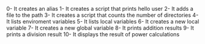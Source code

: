 0- It creates an alias
1- It creates a script that prints hello user
2- It adds a file to the path
3- It creates a script that counts the number of directories
4- It lists enviroment variables
5- It lists local variables
6- It creates a new local variable
7- It creates a new global variable
8- It prints addition results
9- It prints a division result
10- It displays the result of power calculations
